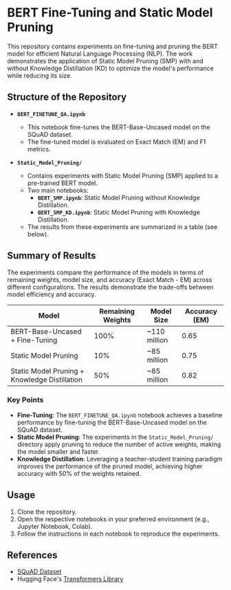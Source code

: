 # BERT Fine-Tuning and Static Model Pruning

This repository contains experiments on fine-tuning and pruning the BERT model for efficient Natural Language Processing (NLP). The work demonstrates the application of Static Model Pruning (SMP) with and without Knowledge Distillation (KD) to optimize the model's performance while reducing its size.

## Structure of the Repository

- **`BERT_FINETUNE_QA.ipynb`**
  - This notebook fine-tunes the BERT-Base-Uncased model on the SQuAD dataset.
  - The fine-tuned model is evaluated on Exact Match (EM) and F1 metrics.

- **`Static_Model_Pruning/`**
  - Contains experiments with Static Model Pruning (SMP) applied to a pre-trained BERT model.
  - Two main notebooks:
    - **`BERT_SMP.ipynb`**: Static Model Pruning without Knowledge Distillation.
    - **`BERT_SMP_KD.ipynb`**: Static Model Pruning with Knowledge Distillation.
  - The results from these experiments are summarized in a table (see below).

## Summary of Results

The experiments compare the performance of the models in terms of remaining weights, model size, and accuracy (Exact Match - EM) across different configurations. The results demonstrate the trade-offs between model efficiency and accuracy.

| **Model**                             | **Remaining Weights** | **Model Size**    | **Accuracy (EM)** |
|---------------------------------------|-----------------------|-------------------|--------------------|
| BERT-Base-Uncased + Fine-Tuning       | 100%                 | ~110 million      | 0.65              |
| Static Model Pruning                  | 10%                  | ~85 million       | 0.75              |
| Static Model Pruning + Knowledge Distillation | 50%          | ~85 million       | 0.82              |

### Key Points
- **Fine-Tuning**: The `BERT_FINETUNE_QA.ipynb` notebook achieves a baseline performance by fine-tuning the BERT-Base-Uncased model on the SQuAD dataset.
- **Static Model Pruning**: The experiments in the `Static_Model_Pruning/` directory apply pruning to reduce the number of active weights, making the model smaller and faster.
- **Knowledge Distillation**: Leveraging a teacher-student training paradigm improves the performance of the pruned model, achieving higher accuracy with 50% of the weights retained.

## Usage

1. Clone the repository.
2. Open the respective notebooks in your preferred environment (e.g., Jupyter Notebook, Colab).
3. Follow the instructions in each notebook to reproduce the experiments.

## References
- [SQuAD Dataset](https://rajpurkar.github.io/SQuAD-explorer/)
- Hugging Face's [Transformers Library](https://github.com/huggingface/transformers)


